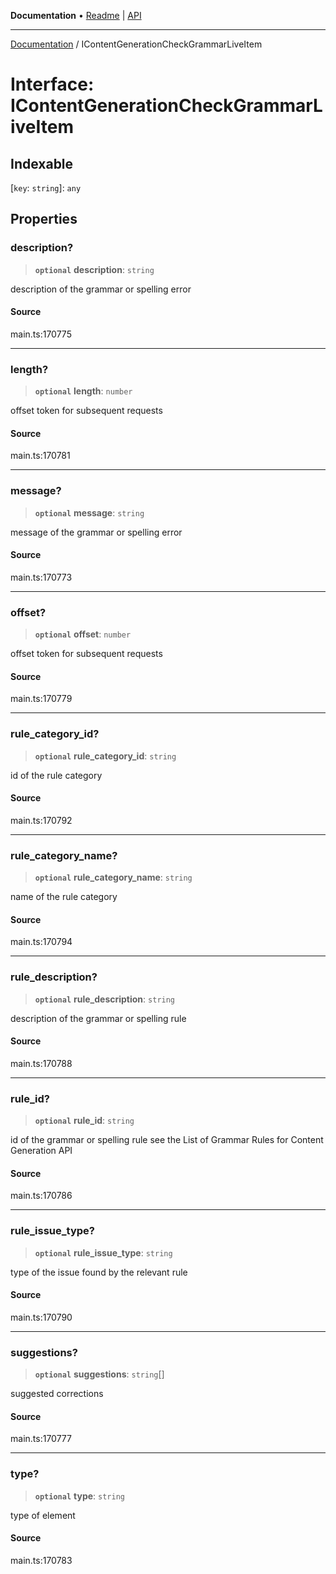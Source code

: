 **Documentation** • [Readme](../README.md) \| [API](../globals.md)

***

[Documentation](../README.md) / IContentGenerationCheckGrammarLiveItem

# Interface: IContentGenerationCheckGrammarLiveItem

## Indexable

 \[`key`: `string`\]: `any`

## Properties

### description?

> **`optional`** **description**: `string`

description of the grammar or spelling error

#### Source

main.ts:170775

***

### length?

> **`optional`** **length**: `number`

offset token for subsequent requests

#### Source

main.ts:170781

***

### message?

> **`optional`** **message**: `string`

message of the grammar or spelling error

#### Source

main.ts:170773

***

### offset?

> **`optional`** **offset**: `number`

offset token for subsequent requests

#### Source

main.ts:170779

***

### rule\_category\_id?

> **`optional`** **rule\_category\_id**: `string`

id of the rule category

#### Source

main.ts:170792

***

### rule\_category\_name?

> **`optional`** **rule\_category\_name**: `string`

name of the rule category

#### Source

main.ts:170794

***

### rule\_description?

> **`optional`** **rule\_description**: `string`

description of the grammar or spelling rule

#### Source

main.ts:170788

***

### rule\_id?

> **`optional`** **rule\_id**: `string`

id of the grammar or spelling rule
see the List of Grammar Rules for Content Generation API

#### Source

main.ts:170786

***

### rule\_issue\_type?

> **`optional`** **rule\_issue\_type**: `string`

type of the issue found by the relevant rule

#### Source

main.ts:170790

***

### suggestions?

> **`optional`** **suggestions**: `string`[]

suggested corrections

#### Source

main.ts:170777

***

### type?

> **`optional`** **type**: `string`

type of element

#### Source

main.ts:170783
